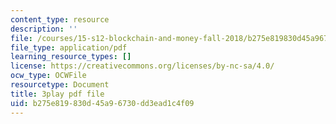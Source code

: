 ```yaml
---
content_type: resource
description: ''
file: /courses/15-s12-blockchain-and-money-fall-2018/b275e819830d45a96730dd3ead1c4f09_lPD9fx8fK1k.pdf
file_type: application/pdf
learning_resource_types: []
license: https://creativecommons.org/licenses/by-nc-sa/4.0/
ocw_type: OCWFile
resourcetype: Document
title: 3play pdf file
uid: b275e819-830d-45a9-6730-dd3ead1c4f09
---
```

